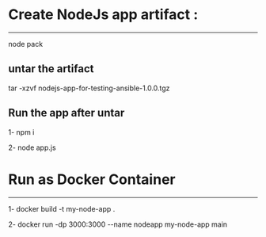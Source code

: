 # Create NodeJs app artifact :
______
node pack

## untar the artifact 
tar -xzvf nodejs-app-for-testing-ansible-1.0.0.tgz

## Run the app after untar
1- npm i

2- node app.js


# Run as Docker Container 
_____

1- docker build -t my-node-app .

2- docker run -dp 3000:3000 --name nodeapp my-node-app
  main

